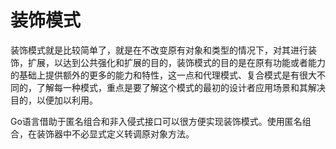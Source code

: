# 装饰模式

装饰模式就是比较简单了，就是在不改变原有对象和类型的情况下，对其进行装饰，扩展，以达到公共强化和扩展的目的，装饰模式的目的是在原有功能或者能力的基础上提供额外的更多的能力和特性，这一点和代理模式、复合模式是有很大不同的，了解每一种模式，重点是要了解这个模式的最初的设计者应用场景和其解决目的，以便加以利用。

Go语言借助于匿名组合和非入侵式接口可以很方便实现装饰模式。使用匿名组合，在装饰器中不必显式定义转调原对象方法。
